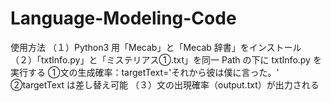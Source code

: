 # Language-Modeling-Code

使用方法 
（１）Python3 用「Mecab」と「Mecab 辞書」をインストール 
（２）「txtInfo.py」と「ミステリアス①.txt」を同一 Path の下に txtInfo.py を実行する 
      ①文の生成確率：targetText='それから彼は僕に言った。' 
      ②targetText は差し替え可能 
（３）文の出現確率（output.txt）が出力される 
